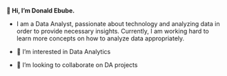 **👋 Hi, I’m Donald Ebube.**

- I am a Data Analyst, passionate about technology and analyzing data in order to provide necessary insights. Currently, I am working hard to learn more concepts on how to analyze data appropriately.

- 👀 I’m interested in Data Analytics
- 💞️ I’m looking to collaborate on DA projects

<!---
donaldebube/donaldebube is a ✨ special ✨ repository because its `README.md` (this file) appears on your GitHub profile.
You can click the Preview link to take a look at your changes.
--->
